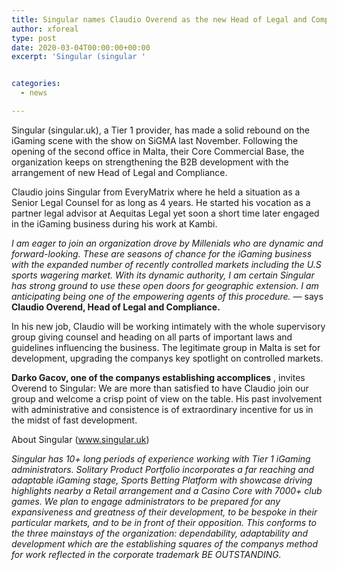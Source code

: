 ```yaml
---
title: Singular names Claudio Overend as the new Head of Legal and Compliance
author: xforeal 
type: post
date: 2020-03-04T00:00:00+00:00
excerpt: 'Singular (singular '


categories:
  - news

---
```

Singular (singular.uk), a Tier 1 provider, has made a solid rebound on the iGaming scene with the show on SiGMA last November. Following the opening of the second office in Malta, their Core Commercial Base, the organization keeps on strengthening the B2B development with the arrangement of new Head of Legal and Compliance. 

Claudio joins Singular from EveryMatrix where he held a situation as a Senior Legal Counsel for as long as 4 years. He started his vocation as a partner legal advisor at Aequitas Legal yet soon a short time later engaged in the iGaming business during his work at Kambi. 

_I am eager to join an organization drove by Millenials who are dynamic and forward-looking. These are seasons of chance for the iGaming business with the expanded number of recently controlled markets including the U.S sports wagering market. With its dynamic authority, I am certain Singular has strong ground to use these open doors for geographic extension. I am anticipating being one of the empowering agents of this procedure._ &#8212; says **Claudio Overend, Head of Legal and Compliance.** 

In his new job, Claudio will be working intimately with the whole supervisory group giving counsel and heading on all parts of important laws and guidelines influencing the business. The legitimate group in Malta is set for development, upgrading the companys key spotlight on controlled markets. 

**Darko Gacov, one of the companys establishing accomplices** , invites Overend to Singular: We are more than satisfied to have Claudio join our group and welcome a crisp point of view on the table. His past involvement with administrative and consistence is of extraordinary incentive for us in the midst of fast development. 

About Singular (www.singular.uk) 

_Singular has 10+ long periods of experience working with Tier 1 iGaming administrators. Solitary Product Portfolio incorporates a far reaching and adaptable iGaming stage, Sports Betting Platform with showcase driving highlights nearby a Retail arrangement and a Casino Core with 7000+ club games. We plan to engage administrators to be prepared for any expansiveness and greatness of their development, to be bespoke in their particular markets, and to be in front of their opposition. This conforms to the three mainstays of the organization: dependability, adaptability and development which are the establishing squares of the companys method for work reflected in the corporate trademark BE OUTSTANDING._